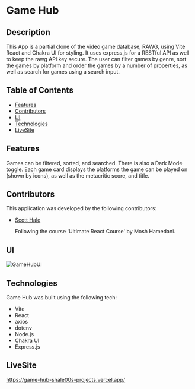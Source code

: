 # Game Hub

## Description

This App is a partial clone of the video game database, RAWG, using Vite React and Chakra UI for styling. It uses express.js for a RESTful API as well to keep the rawg API key secure. The user can filter games by genre, sort the games by platform and order the games by a number of properties, as well as search for games using a search input.

## Table of Contents

- [Features](#features)
- [Contributors](#contributors)
- [UI](#ui)
- [Technologies](#technologies)
- [LiveSite](#livesite)

## Features

Games can be filtered, sorted, and searched. There is also a Dark Mode toggle. Each game card displays the platforms the game can be played on (shown by icons), as well as the metacritic score, and title.

## Contributors

This application was developed by the following contributors:

- [Scott Hale](https://github.com/shale00)

  Following the course 'Ultimate React Course' by Mosh Hamedani.

## UI


![GameHubUI](https://github.com/shale00/game-hub/assets/123425315/c70feeb0-e0e5-4f4c-80ad-d8f0ff21a642)



## Technologies

Game Hub was built using the following tech:

- Vite
- React
- axios
- dotenv
- Node.js
- Chakra UI
- Express.js


## LiveSite

https://game-hub-shale00s-projects.vercel.app/
